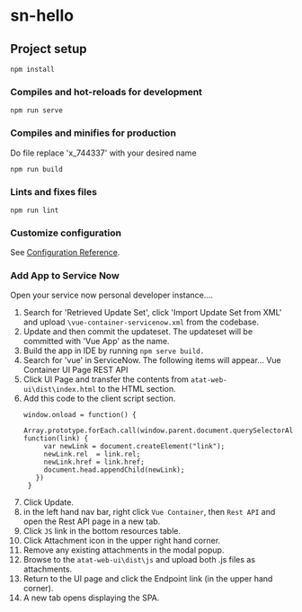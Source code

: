 # sn-hello

## Project setup
```
npm install
```

### Compiles and hot-reloads for development
```
npm run serve
```

### Compiles and minifies for production
Do file replace 'x_744337' with your desired name
```
npm run build
```

### Lints and fixes files
```
npm run lint
```

### Customize configuration
See [Configuration Reference](https://cli.vuejs.org/config/).


### Add App to Service Now ###
Open your service now personal developer instance....
1. Search for 'Retrieved Update Set', click 'Import Update Set from XML' and upload `\vue-container-servicenow.xml` from the codebase. 
2. Update and then commit the updateset.  The updateset will be committed with 'Vue App' as the name.
3. Build the app in IDE by running `npm serve build.`  
4. Search for 'vue' in ServiceNow.  The following items will appear...
   Vue Container
     UI Page
     REST API
5. Click UI Page and transfer the contents from `atat-web-ui\dist\index.html` to the HTML section.
6. Add this code to the client script section.
   ``` 	
   window.onload = function() {
    Array.prototype.forEach.call(window.parent.document.querySelectorAll("link[rel=stylesheet]"), function(link) {
        var newLink = document.createElement("link");
        newLink.rel  = link.rel;
        newLink.href = link.href;
        document.head.appendChild(newLink);
      })
    } 
   ```
7. Click Update.  
8. in the left hand nav bar, right click `Vue Container`, then `Rest API` and open the Rest API page in a new tab. 
9. Click `JS` link in the bottom resources table.
10. Click Attachment icon in the upper right hand corner. 
11. Remove any existing attachments in the modal popup.
12. Browse to the `atat-web-ui\dist\js` and upload both .js files as attachments. 
13. Return to the UI page and click the Endpoint link (in the upper hand corner).
14. A new tab opens displaying the SPA.
